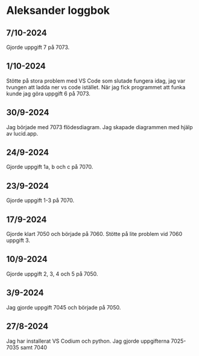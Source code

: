 Aleksander loggbok
==================
7/10-2024
----------
Gjorde uppgift 7 på 7073.


1/10-2024
---------
Stötte på stora problem med VS Code som slutade fungera idag, jag var tvungen att ladda ner vs code istället. När jag fick programmet att funka kunde jag göra uppgift 6 på 7073. 

30/9-2024
--------
Jag började med 7073 flödesdiagram. Jag skapade diagrammen med hjälp av lucid.app.


24/9-2024
--------
Gjorde uppgift 1a, b och c på 7070.


23/9-2024
---------
Gjorde uppgift 1-3  på 7070. 


17/9-2024
---------
Gjorde klart 7050 och började på 7060. Stötte på lite problem vid 7060 uppgift 3.


10/9-2024
---------
Gjorde uppgift 2, 3, 4 och 5 på 7050.


3/9-2024
--------
Jag gjorde uppgift 7045 och började på 7050. 


27/8-2024
---------
Jag har installerat VS Codium och python.
Jag gjorde uppgifterna 7025-7035 samt 7040


